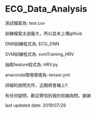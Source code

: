# ECG_Data_Analysis

測試檔案為: test.csv

訓練檔案太過龐大，所以並未上傳github

DNN訓練程式為: ECG_DNN

SVM訓練程式為: svmTraining_HRV

抽取feature程式為: HRV.py

anaconda環境環境為: tensor.yml


詳細的說明文件，近期將會補上!!

有任何疑問，歡迎寄信到我的信箱詢問，謝謝

last updated date: 2019/07/29
